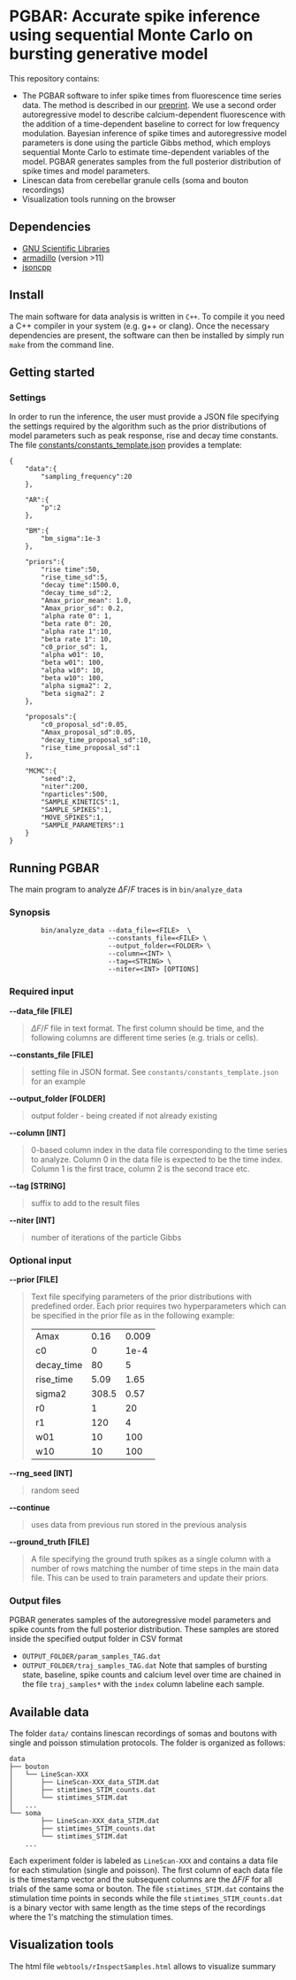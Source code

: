 # PGBAR: Accurate spike inference using sequential Monte Carlo on bursting generative model

This repository contains:

- The PGBAR software to infer spike times from fluorescence time series data. The method is described in our [preprint](https://doi.org/10.1101/2022.04.05.487201). We use a second order autoregressive model to describe calcium-dependent fluorescence with the addition of a time-dependent baseline to correct for low frequency modulation. Bayesian inference of spike times and autoregressive model parameters is done using the particle Gibbs method, which employs sequential Monte Carlo to estimate time-dependent variables of the model. PGBAR generates samples from the full posterior distribution of spike times and model parameters. 
- Linescan data from cerebellar granule cells (soma and bouton recordings)
- Visualization tools running on the browser

## Dependencies
* [GNU Scientific Libraries](https://www.gnu.org/software/gsl/)
* [armadillo](http://arma.sourceforge.net/) (version >11)
* [jsoncpp](https://github.com/open-source-parsers/jsoncpp)

## Install
The main software for data analysis is written in `C++`. To compile it you need a C++ compiler in your system (e.g. g++ or clang).
Once the necessary dependencies are present, the software can then be installed by simply run `make` from the command line.


## Getting started

### Settings 
In order to run the inference, the user must provide a JSON file specifying the settings required by the algorithm such as the prior distributions of model parameters such as peak response, rise and decay time constants. The file [constants/constants_template.json](constants/constants_template.json) provides a template:

```
{
    "data":{
        "sampling_frequency":20
    },

    "AR":{
        "p":2
    },

    "BM":{
        "bm_sigma":1e-3
    },

    "priors":{
        "rise time":50,
        "rise_time_sd":5,
        "decay time":1500.0,
        "decay_time_sd":2,
        "Amax_prior_mean": 1.0,
        "Amax_prior_sd": 0.2,
        "alpha rate 0": 1,
        "beta rate 0": 20,
        "alpha rate 1":10,
        "beta rate 1": 10,
        "c0_prior_sd": 1,
        "alpha w01": 10,
        "beta w01": 100,
        "alpha w10": 10,
        "beta w10": 100,
        "alpha sigma2": 2,
        "beta sigma2": 2
    },

    "proposals":{
        "c0_proposal_sd":0.05,
        "Amax_proposal_sd":0.05,
        "decay_time_proposal_sd":10,
        "rise_time_proposal_sd":1
    },

    "MCMC":{
        "seed":2,
        "niter":200,
        "nparticles":500,
        "SAMPLE_KINETICS":1,
        "SAMPLE_SPIKES":1,
        "MOVE_SPIKES":1,
        "SAMPLE_PARAMETERS":1
    }
}
```

## Running PGBAR

The main program to analyze $\Delta F/F$ traces is in `bin/analyze_data`

### Synopsis
            bin/analyze_data --data_file=<FILE>  \
                             --constants_file=<FILE> \
                             --output_folder=<FOLDER> \
                             --column=<INT> \
                             --tag=<STRING> \
                             --niter=<INT> [OPTIONS]

### Required input
**--data_file [FILE]**

> $\Delta F/F$ file in text format. The first column should be time, and the following columns are different time series (e.g. trials or cells).

**--constants_file [FILE]**

> setting file in JSON format. See `constants/constants_template.json` for an example

**--output_folder [FOLDER]**

> output folder - being created if not already existing 

**--column [INT]**

> 0-based column index in the data file corresponding to the time series to analyze. Column 0 in the data file is expected to be the time index. Column 1 is the first trace, column 2 is the second trace etc.

**--tag [STRING]**

> suffix to add to the result files

**--niter [INT]**

> number of iterations of the particle Gibbs


### Optional input

**--prior [FILE]**

> Text file specifying parameters of the prior distributions with predefined order. Each prior requires two hyperparameters which can be specified in the prior file as in the following example:
>
>| | | |
>|---|---|---|
>|Amax| 0.16 | 0.009 |
>|c0| 0 |1e-4|
>|decay_time| 80| 5|
>|rise_time| 5.09| 1.65|
>|sigma2| 308.5| 0.57|
>|r0| 1| 20|
>|r1| 120| 4|
>|w01 |10 |100|
>|w10| 10| 100|

**--rng_seed [INT]**

> random seed

**--continue**

> uses data from previous run stored in the previous analysis

**--ground_truth [FILE]**

> A file specifying the ground truth spikes as a single column with a number of rows matching the number of time steps in the main data file. This can be used to train parameters and update their priors.

### Output files
PGBAR generates samples of the autoregressive model parameters and spike counts from the full posterior distribution. These samples are stored inside the specified output folder in CSV format 
- `OUTPUT_FOLDER/param_samples_TAG.dat` 
- `OUTPUT_FOLDER/traj_samples_TAG.dat`
Note that samples of bursting state, baseline, spike counts and calcium level over time are chained in the file `traj_samples*` with the `index` column labeline each sample.

## Available data
The folder `data/` contains linescan recordings of somas and boutons with single and poisson stimulation protocols. The folder is organized as follows:
```
data
├── bouton
│   └── LineScan-XXX
│       ├── LineScan-XXX_data_STIM.dat
│       ├── stimtimes_STIM_counts.dat
│       └── stimtimes_STIM.dat
│   ...
└── soma
        ├── LineScan-XXX_data_STIM.dat
        ├── stimtimes_STIM_counts.dat
        └── stimtimes_STIM.dat
    ...
```
Each experiment folder is labeled as `LineScan-XXX` and contains a data file for each stimulation (single and poisson). The first column of each data file is the timestamp vector and the subsequent columns are the $\Delta F/F$ for all trials of the same soma or bouton. The file `stimtimes_STIM.dat` contains the stimulation time points in seconds while the file `stimtimes_STIM_counts.dat` is a binary vector with same length as the time steps of the recordings where the 1's matching the stimulation times.


## Visualization tools
The html file `webtools/rInspectSamples.html` allows to visualize summary 
